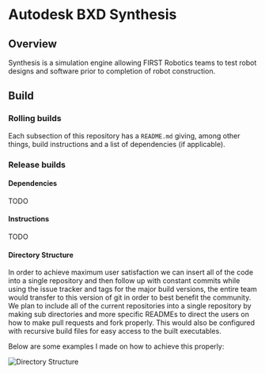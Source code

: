 # Autodesk BXD Synthesis
## Overview
Synthesis is a simulation engine allowing FIRST Robotics teams to test robot designs and software prior to completion of robot construction.

## Build
### Rolling builds
Each subsection of this repository has a `README.md` giving, among other things, build instructions and a list of dependencies (if applicable).

### Release builds
#### Dependencies
TODO
#### Instructions
TODO

#### Directory Structure

In order to achieve maximum user satisfaction we can insert all of the code into a single repository and
then follow up with constant commits while using
the issue tracker and tags for the major build
versions, the entire team would transfer to this
version of git in order to best benefit the
community. We plan to include all of the current
repositories into a single repository by making
sub directories and more specific READMEs to
direct the users on how to make pull requests
and fork properly. This would also be configured
with recursive build files for easy access to the
built executables. 

Below are some examples I
made on how to achieve this properly:

![Directory Structure](https://cloud.githubusercontent.com/assets/6741771/16959078/360a5042-4d98-11e6-904b-bf5f636f2430.png)
